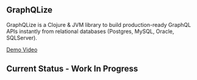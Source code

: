 ## GraphQLize

GraphQLize is a Clojure & JVM library to build production-ready GraphQL APIs instantly from relational databases (Postgres, MySQL, Oracle, SQLServer).

[Demo Video](https://drive.google.com/file/d/1UXjo3W4TysYM8VeUgvlkjsYzdYvLQX5l/view?usp=sharing)


## Current Status - Work In Progress